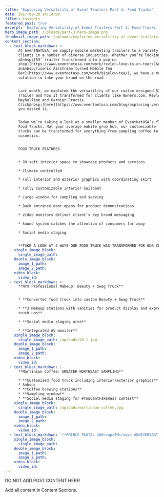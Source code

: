 ```yaml
---
title: 'Exploring Versatility of Event Trailers Part 3: Food Trucks'
date: 2017-09-28 14:14:00
filter: insights
featured_post: true
excerpt: 'Exploring Versatility of Event Trailers Part 3: Food Trucks'
hero_image_path: /uploads/part-3-hero-image.png
thumbnail_image_path: /uploads/exploring-versatility-of-event-trailers-part-3-food-trucks.jpg
content_section:
  - text_block_markdown: >-
      At EventNetUSA, we supply mobile marketing trailers to a variety of
      clients in a number of diverse industries. Whether you’re looking for
      a&nbsp;[53’ trailer transformed into a pop-up
      shop](https://www.eventnetusa.com/work/revlon-love-is-on-tour/)&nbsp;or
      an&nbsp;[iconic Airstream turned Mobile Tea
      Bar](https://www.eventnetusa.com/work/bigelow-tea/), we have a mobile
      solution to take your brand on the road


      Last month, we explored the versatility of our custom designed 53’ Event
      Trailer and how it transformed for clients like Owners.com, Revlon,
      Maybelline and Garnier Fructis.
      Click&nbsp;[here](https://www.eventnetusa.com/blog/exploring-versatility-of-event-trailers-part-2/)&nbsp;if
      you missed it.


      Today we’re taking a look at a smaller member of EventNetUSA’s fleet, our
      Food Trucks. Not your average mobile grub hub, our customizable food
      trucks can be transformed for everything from sampling coffee to
      cosmetics.


      FOOD TRUCK FEATURES


      * 80 sqft interior space to showcase products and services

      * Climate controlled

      * Full interior and exterior graphics with coordinating skirt

      * Fully customizable interior buildout

      * Large window for sampling and serving

      * Back entrance door opens for product demonstrations

      * Video monitors deliver client’s key brand messaging

      * Sound system catches the attention of consumers far away

      * Social media staging


      **TAKE A LOOK AT 3 WAYS OUR FOOD TRUCK WAS TRANSFORMED FOR OUR CLIENTS**
    single_image_block:
      single_image_path:
    double_image_block:
      image_1_path:
      image_2_path:
    video_block:
      video_id:
  - text_block_markdown: >-
      **NYX Professional Makeup: Beauty + Swag Truck**


      * **Converted food truck into custom Beauty + Swag Truck**

      * **3 Makeup stations with vanities for product display and express lip
      touch-ups**

      * **Social media staging area**

      * **Integrated AV monitor**
    single_image_block:
      single_image_path: /uploads/20-1.jpg
    double_image_block:
      image_1_path:
      image_2_path:
    video_block:
      video_id:
  - text_block_markdown: |-
      **Martinson Coffee: GREATER NORTHEAST SAMPLING**

      * **Customized food truck including interior/exterior graphics**
      * &nbsp;
      * **Coffee brewing stations**
      * **Sampling window**
      * **Social media staging for #YouCantFakeReal contest**
    single_image_block:
      single_image_path: /uploads/martinson-coffee.jpg
    double_image_block:
      image_1_path:
      image_2_path:
    video_block:
      video_id:
  - text_block_markdown: '**PRINCE PASTA: 100<sup>TH</sup> ANNIVERSARY SAMPLING TOUR**'
    single_image_block:
      single_image_path:
    double_image_block:
      image_1_path:
      image_2_path:
    video_block:
      video_id:
---
```



DO NOT ADD POST CONTENT HERE!

Add all content in Content Sections.